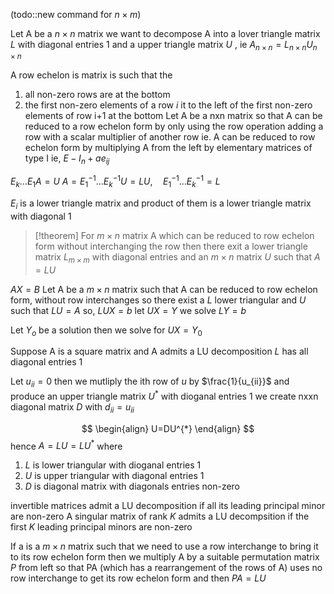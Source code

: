 (todo::new command for $n\times m$)


Let A be a $n\times n$ matrix we want to decompose A into a lover triangle matrix $L$ with diagonal entries 1 and a upper triangle matrix $U$ , ie $A_{n\times n}=L_{n\times n}U_{n\times n}$ 
 
A row echelon is matrix is such that the
1. all non-zero rows are at the bottom  
2. the first non-zero elements of a row $i$ it to the left of the first non-zero elements of row i+1 at the bottom
Let A be a nxn matrix so that A can be reduced to a row echelon form by only using the row operation adding a row with a scalar multiplier of another row ie. A can be reduced to row echelon form by multiplying A from the left by elementary matrices of type I ie, $E-I_{n}+ae_{ij}$  

$E_{k}\dots E_{1}A=U$ 
$A=E^{-1}_{1}\dots E_{k}^{-1}U=LU,\quad E_{1}^{-1}\dots E_{k}^{-1}=L$


$E_{i}$ is a lower triangle matrix and product of them is a lower triangle matrix with diagonal 1


> [!theorem] 
> For $m\times n$ matrix A which can be reduced to row echelon form without interchanging the row then there exit a lower triangle matrix $L_{m\times m}$  with diagonal entries and an $m\times n$ matrix $U$ such that $A=LU$ 




$AX=B$ Let A be a $m\times n$ matrix such that A can be reduced to row echelon form, without row interchanges so there exist a $L$ lower triangular and $U$ such that $LU=A$ 
so, $LUX=b$ let $UX=Y$ we solve $LY=b$ 

Let $Y_{o}$ be a solution then we solve for $UX=Y_{0}$ 



Suppose A is a square matrix and A admits a LU decomposition $L$ has all diagonal entries 1

Let $u_{ii}=0$ then we mutliply the ith row of $u$ by $\frac{1}{u_{ii}}$ and produce an upper triangle matrix $U^{*}$ with dioganal entries 1 
we create nxxn diagonal matrix $D$ with $d_{ii}=u_{ii}$ 

$$
\begin{align}
U=DU^{*} 
\end{align}
$$
hence $A=LU=LU^{*}$ where 

1. $L$ is lower triangular with dioganal entries 1
2. $U$ is upper triangular with diagonal entries 1
3. $D$ is diagonal matrix with diagonals entries non-zero





invertible matrices admit a LU decomposition if all its leading principal minor are non-zero 
A singular matrix of rank $K$ admits a LU decompsition if the first $K$ leading principal minors are non-zero 

If a is a $m\times n$ matrix such that we need to use a row interchange to bring it to its row echelon form then we multiply A by a suitable permutation matrix $P$ from left so that PA (which has a rearrangement of the rows of A) uses no row interchange to get its row echelon form and then $PA=LU$ 